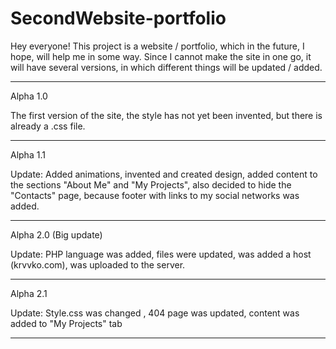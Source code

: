 # SecondWebsite-portfolio

Hey everyone! This project is a website / portfolio, which in the future, I hope, will help me in some way. Since I cannot make the site in one go, it will have several versions, in which different things will be updated / added.
______________________________________________________________________________________________________
Alpha 1.0

The first version of the site, the style has not yet been invented, but there is already a .css file.
______________________________________________________________________________________________________
Alpha 1.1

Update: Added animations, invented and created design, added content to the sections "About Me" and "My Projects", also decided to hide the "Contacts" page, because footer with links to my social networks was added.
______________________________________________________________________________________________________
Alpha 2.0 (Big update)

Update: PHP language was added, files were updated, was added a host (krvvko.com), was uploaded to the server.
______________________________________________________________________________________________________
Alpha 2.1

Update: Style.css was changed , 404 page was updated, content was added to "My Projects" tab
______________________________________________________________________________________________________
